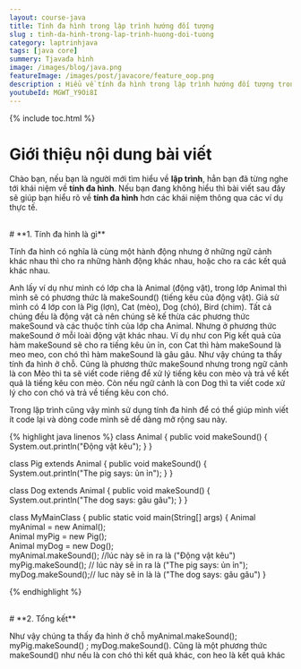 ```yaml
---
layout: course-java
title: Tính đa hình trong lập trình hướng đối tượng
slug : tinh-da-hinh-trong-lap-trinh-huong-doi-tuong
category: laptrinhjava
tags: [java core]
summery: Tjavađa hình  
image: /images/blog/java.png
featureImage: /images/post/javacore/feature_oop.png
description : Hiểu về tính đa hình trong lập trình hướng đối tượng trong lập trình? Giải thích các khái niệm về tính đa hìnhtrong lập trình hướng đối tượng. Lợi ích của việc sử dụng lập tính đa hình.
youtubeId: MGWT_Y9Oi8I
---
```


{% include toc.html %}

# **Giới thiệu nội dung bài viết**

Chào bạn, nếu bạn là người mới tìm hiểu về <b>lập trình</b>, hẳn bạn đã từng nghe tới khái niệm về <b>tính đa hình</b>. Nếu bạn đang không hiểu
thì bài viết sau đây sẽ giúp bạn hiểu rõ về <b>tính đa hình</b> hơn các khái niệm thông qua các ví dụ thực tế.

<br>
# **1. Tính đa hình là gì**

Tính đa hình có nghĩa là cùng một hành động nhưng ở những ngữ cảnh khác nhau thì cho ra những hành động khác nhau, hoặc cho ra các kết quả khác nhau.

Anh lấy ví dụ như mình có lớp cha là Animal (động vật), trong lớp Animal thì mình sẽ có phương thức là makeSound() (tiếng kêu của động vật). Giả sử mình có 4 lớp con là Pig (lợn), Cat (mèo), Dog (chó), Bird (chim). Tất cả chúng đều là động vật cả nên chúng sẽ kế thừa các phương thức makeSound và các thuộc tính của lớp cha Animal. Nhưng ở phương thức makeSound ở mỗi loài động vật khác nhau. Ví dụ như con Pig kết quả của hàm makeSound sẽ cho ra tiếng kêu ủn ỉn, con Cat thì hàm makeSound là meo meo, con chó thì hàm makeSound là gâu gâu. Như vậy chúng ta thấy tính đa hình ở chỗ. Cũng là phương thức makeSound nhưng trong ngữ cảnh là con Mèo thì ta sẽ viết code riêng để xử lý tiếng kêu con mèo và trả về kết quả là tiếng kêu con mèo. Còn nếu ngữ cảnh là con Dog thì ta viết code xử lý cho con chó và trả về tiếng kêu con chó.

Trong lập trình cũng vậy mình sử dụng tính đa hình để có thể giúp mình viết ít code lại và dòng code mình sẽ dể dàng mở rộng sau này.

{% highlight java linenos %}
class Animal {
  public void makeSound() {
    System.out.println("Động vật kêu");
  }
}

class Pig extends Animal {
  public void makeSound() {
    System.out.println("The pig says: ủn ỉn");
  }
}

class Dog extends Animal {
  public void makeSound() {
    System.out.println("The dog says: gâu gâu");
  }
}


class MyMainClass {
  public static void main(String[] args) {
    Animal myAnimal = new Animal();  
    Animal myPig = new Pig();  
    Animal myDog = new Dog();  
    myAnimal.makeSound(); //lúc này sẽ in ra là ("Động vật kêu")
    myPig.makeSound(); // lúc này sẽ in ra là ("The pig says: ủn ỉn");
    myDog.makeSound();// luc này sẽ in là là ("The dog says: gâu gâu")
  }

{% endhighlight %}

<br>
# **2. Tổng kết**

Như vậy chúng ta thấy đa hình ở chỗ myAnimal.makeSound(); myPig.makeSound() ; myDog.makeSound(). Cũng là một phương thức makeSound() như nếu là con chó thì kết quả khác, con heo là kết quả khác

